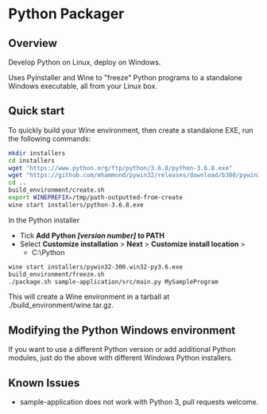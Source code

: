 # Python Packager
## Overview

Develop Python on Linux, deploy on Windows.

Uses Pyinstaller and Wine to "freeze" Python programs to a standalone Windows
executable, all from your Linux box.

## Quick start

To quickly build your Wine environment, then create a standalone EXE,
run the following commands:

```bash
mkdir installers
cd installers
wget "https://www.python.org/ftp/python/3.6.8/python-3.6.8.exe" 
wget "https://github.com/mhammond/pywin32/releases/download/b300/pywin32-300.win32-py3.6.exe"
cd ..
build_environment/create.sh
export WINEPREFIX=/tmp/path-outputted-from-create
wine start installers/python-3.6.8.exe
```
In the Python installer
* Tick **Add Python *[version number]* to PATH**
* Select **Customize installation** > **Next**  > **Customize install location** > 
   * C:\Python
```bash
wine start installers/pywin32-300.win32-py3.6.exe
build_environment/freeze.sh
./package.sh sample-application/src/main.py MySampleProgram
```

This will create a Wine environment in a tarball at 
./build_environment/wine.tar.gz.

## Modifying the Python Windows environment

If you want to use a different Python version or add additional Python
modules, just do the above with different Windows Python installers.

## Known Issues
* sample-application does not work with Python 3, pull requests welcome.